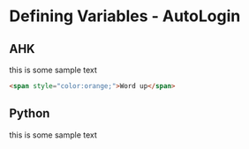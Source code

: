 # Defining Variables - AutoLogin


## AHK
this is some sample text
```html
<span style="color:orange;">Word up</span>
```


## Python
this is some sample text
